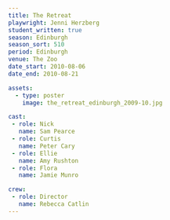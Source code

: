 ```yaml
---
title: The Retreat
playwright: Jenni Herzberg
student_written: true
season: Edinburgh
season_sort: 510
period: Edinburgh
venue: The Zoo
date_start: 2010-08-06
date_end: 2010-08-21

assets:
  - type: poster
    image: the_retreat_edinburgh_2009-10.jpg

cast:
 - role: Nick
   name: Sam Pearce
 - role: Curtis
   name: Peter Cary
 - role: Ellie
   name: Amy Rushton
 - role: Flora
   name: Jamie Munro

crew:
 - role: Director
   name: Rebecca Catlin
---
```

